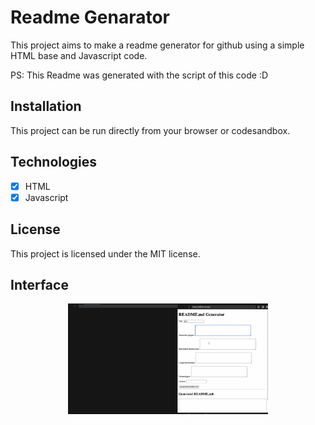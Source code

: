 # Readme Genarator

This project aims to make a readme generator for github using a simple HTML base and Javascript code.

PS: This Readme was generated with the script of this code :D

## Installation

This project can be run directly from your browser or codesandbox. 

## Technologies

- [x] HTML 
- [x] Javascript

## License

This project is licensed under the MIT license.

## Interface

<p align="center">
<img src="/.github/assets/readme.gif" width="320"/>
</p>
